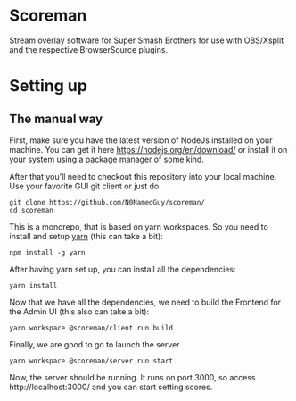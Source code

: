 # Scoreman
Stream overlay software for Super Smash Brothers for use with OBS/Xsplit and the respective BrowserSource plugins.

# Setting up

## The manual way

First, make sure you have the latest version of NodeJs installed on your machine. You can get it here https://nodejs.org/en/download/ or install it on your system using a package manager of some kind.

After that you'll need to checkout this repository into your local machine. Use your favorite GUI git client or just do:

```
git clone https://github.com/N0NamedGuy/scoreman/
cd scoreman
```

This is a monorepo, that is based on yarn workspaces. So you need to install and setup [yarn](https://yarnpkg.com) (this can take a bit):
```
npm install -g yarn
```

After having yarn set up, you can install all the dependencies:
```
yarn install
```

Now that we have all the dependencies, we need to build the Frontend for the Admin UI (this also can take a bit):
```
yarn workspace @scoreman/client run build
```

Finally, we are good to go to launch the server
```
yarn workspace @scoreman/server run start
```

Now, the server should be running. It runs on port 3000, so access http://localhost:3000/ and you can start setting scores.
